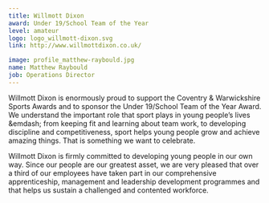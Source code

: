 ```yaml
---
title: Willmott Dixon
award: Under 19/School Team of the Year
level: amateur
logo: logo_willmott-dixon.svg
link: http://www.willmottdixon.co.uk/

image: profile_matthew-raybould.jpg
name: Matthew Raybould
job: Operations Director
---
```


Willmott Dixon is enormously proud to support the Coventry &amp; Warwickshire Sports Awards and to sponsor the Under 19/School Team of the Year Award. We understand the important role that sport plays in young people&rsquo;s lives &emdash; from keeping fit and learning about team work, to developing discipline and competitiveness, sport helps young people grow and achieve amazing things. That is something we want to celebrate.

Willmott Dixon is firmly committed to developing young people in our own way. Since our people are our greatest asset, we are very pleased that over a third of our employees have taken part in our comprehensive apprenticeship, management and leadership development programmes and that helps us sustain a challenged and contented workforce.
